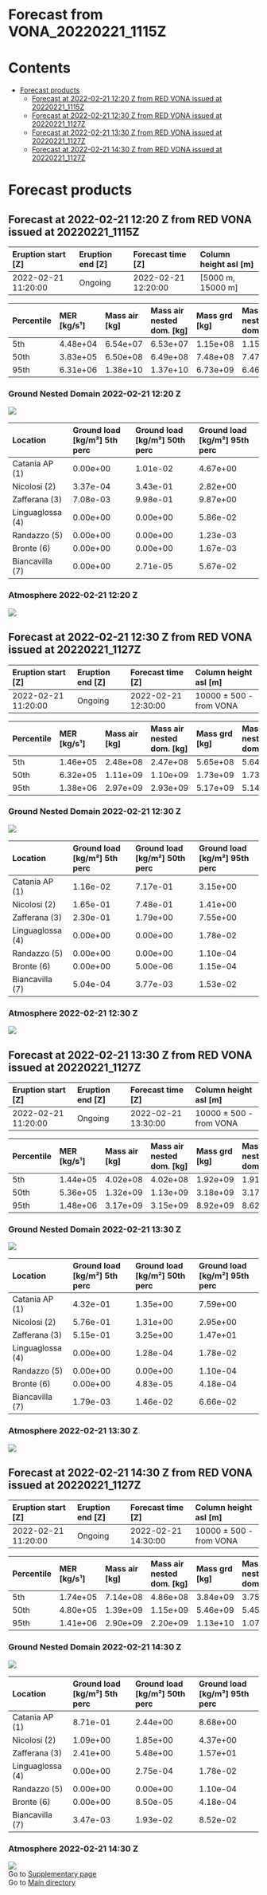 
Forecast from VONA_20220221_1115Z
=================================

Contents
========

* [Forecast products](#forecast-products)
	* [Forecast at 2022-02-21 12:20 Z from RED VONA issued at 20220221_1115Z](#forecast-at-2022-02-21-1220-z-from-red-vona-issued-at-20220221_1115z)
	* [Forecast at 2022-02-21 12:30 Z from RED VONA issued at 20220221_1127Z](#forecast-at-2022-02-21-1230-z-from-red-vona-issued-at-20220221_1127z)
	* [Forecast at 2022-02-21 13:30 Z from RED VONA issued at 20220221_1127Z](#forecast-at-2022-02-21-1330-z-from-red-vona-issued-at-20220221_1127z)
	* [Forecast at 2022-02-21 14:30 Z from RED VONA issued at 20220221_1127Z](#forecast-at-2022-02-21-1430-z-from-red-vona-issued-at-20220221_1127z)

# Forecast products

## Forecast at 2022-02-21 12:20 Z from RED VONA issued at 20220221_1115Z
  

|Eruption start [Z]|Eruption end [Z]|Forecast time [Z]|Column height asl [m]|
| :--- | :--- | :--- | :--- |
|2022-02-21 11:20:00|Ongoing|2022-02-21 12:20:00|[5000 m, 15000 m]|
  
  

|Percentile|MER [kg/s¹]|Mass air [kg]|Mass air nested dom. [kg]|Mass grd [kg]|Mass grd nested dom. [kg]|
| :--- | :--- | :--- | :--- | :--- | :--- |
|5th|4.48e+04|6.54e+07|6.53e+07|1.15e+08|1.15e+08|
|50th|3.83e+05|6.50e+08|6.49e+08|7.48e+08|7.47e+08|
|95th|6.31e+06|1.38e+10|1.37e+10|6.73e+09|6.46e+09|
  

### Ground Nested Domain 2022-02-21 12:20 Z
  
![](./figures/probability_grd_2022_02_21_1220_grid_1_1.png)  
  
  
  
  
  
  

|Location|Ground load [kg/m²] 5th perc|Ground load [kg/m²] 50th perc|Ground load [kg/m²] 95th perc|
| :--- | :--- | :--- | :--- |
|Catania AP (1)|0.00e+00|1.01e-02|4.67e+00|
|Nicolosi (2)|3.37e-04|3.43e-01|2.82e+00|
|Zafferana (3)|7.08e-03|9.98e-01|9.87e+00|
|Linguaglossa (4)|0.00e+00|0.00e+00|5.86e-02|
|Randazzo (5)|0.00e+00|0.00e+00|1.23e-03|
|Bronte (6)|0.00e+00|0.00e+00|1.67e-03|
|Biancavilla (7)|0.00e+00|2.71e-05|5.67e-02|
  

### Atmosphere 2022-02-21 12:20 Z
  
![](./figures/probability_air_2022_02_21_1220_grid_2_conclev_1_1.png)
## Forecast at 2022-02-21 12:30 Z from RED VONA issued at 20220221_1127Z
  

|Eruption start [Z]|Eruption end [Z]|Forecast time [Z]|Column height asl [m]|
| :--- | :--- | :--- | :--- |
|2022-02-21 11:20:00|Ongoing|2022-02-21 12:30:00|10000 ± 500 - from VONA|
  
  

|Percentile|MER [kg/s¹]|Mass air [kg]|Mass air nested dom. [kg]|Mass grd [kg]|Mass grd nested dom. [kg]|
| :--- | :--- | :--- | :--- | :--- | :--- |
|5th|1.46e+05|2.48e+08|2.47e+08|5.65e+08|5.64e+08|
|50th|6.32e+05|1.11e+09|1.10e+09|1.73e+09|1.73e+09|
|95th|1.38e+06|2.97e+09|2.93e+09|5.17e+09|5.14e+09|
  

### Ground Nested Domain 2022-02-21 12:30 Z
  
![](./figures/probability_grd_2022_02_21_1230_grid_1_2.png)  
  
  
  
  
  
  

|Location|Ground load [kg/m²] 5th perc|Ground load [kg/m²] 50th perc|Ground load [kg/m²] 95th perc|
| :--- | :--- | :--- | :--- |
|Catania AP (1)|1.16e-02|7.17e-01|3.15e+00|
|Nicolosi (2)|1.65e-01|7.48e-01|1.41e+00|
|Zafferana (3)|2.30e-01|1.79e+00|7.55e+00|
|Linguaglossa (4)|0.00e+00|0.00e+00|1.78e-02|
|Randazzo (5)|0.00e+00|0.00e+00|1.10e-04|
|Bronte (6)|0.00e+00|5.00e-06|1.15e-04|
|Biancavilla (7)|5.04e-04|3.77e-03|1.53e-02|
  

### Atmosphere 2022-02-21 12:30 Z
  
![](./figures/probability_air_2022_02_21_1230_grid_2_conclev_1_2.png)
## Forecast at 2022-02-21 13:30 Z from RED VONA issued at 20220221_1127Z
  

|Eruption start [Z]|Eruption end [Z]|Forecast time [Z]|Column height asl [m]|
| :--- | :--- | :--- | :--- |
|2022-02-21 11:20:00|Ongoing|2022-02-21 13:30:00|10000 ± 500 - from VONA|
  
  

|Percentile|MER [kg/s¹]|Mass air [kg]|Mass air nested dom. [kg]|Mass grd [kg]|Mass grd nested dom. [kg]|
| :--- | :--- | :--- | :--- | :--- | :--- |
|5th|1.44e+05|4.02e+08|4.02e+08|1.92e+09|1.91e+09|
|50th|5.36e+05|1.32e+09|1.13e+09|3.18e+09|3.17e+09|
|95th|1.48e+06|3.17e+09|3.15e+09|8.92e+09|8.62e+09|
  

### Ground Nested Domain 2022-02-21 13:30 Z
  
![](./figures/probability_grd_2022_02_21_1330_grid_1_3.png)  
  
  
  
  
  
  

|Location|Ground load [kg/m²] 5th perc|Ground load [kg/m²] 50th perc|Ground load [kg/m²] 95th perc|
| :--- | :--- | :--- | :--- |
|Catania AP (1)|4.32e-01|1.35e+00|7.59e+00|
|Nicolosi (2)|5.76e-01|1.31e+00|2.95e+00|
|Zafferana (3)|5.15e-01|3.25e+00|1.47e+01|
|Linguaglossa (4)|0.00e+00|1.28e-04|1.78e-02|
|Randazzo (5)|0.00e+00|0.00e+00|1.10e-04|
|Bronte (6)|0.00e+00|4.83e-05|4.18e-04|
|Biancavilla (7)|1.79e-03|1.46e-02|6.66e-02|
  

### Atmosphere 2022-02-21 13:30 Z
  
![](./figures/probability_air_2022_02_21_1330_grid_2_conclev_1_3.png)
## Forecast at 2022-02-21 14:30 Z from RED VONA issued at 20220221_1127Z
  

|Eruption start [Z]|Eruption end [Z]|Forecast time [Z]|Column height asl [m]|
| :--- | :--- | :--- | :--- |
|2022-02-21 11:20:00|Ongoing|2022-02-21 14:30:00|10000 ± 500 - from VONA|
  
  

|Percentile|MER [kg/s¹]|Mass air [kg]|Mass air nested dom. [kg]|Mass grd [kg]|Mass grd nested dom. [kg]|
| :--- | :--- | :--- | :--- | :--- | :--- |
|5th|1.74e+05|7.14e+08|4.86e+08|3.84e+09|3.75e+09|
|50th|4.80e+05|1.39e+09|1.15e+09|5.46e+09|5.45e+09|
|95th|1.41e+06|2.90e+09|2.20e+09|1.13e+10|1.07e+10|
  

### Ground Nested Domain 2022-02-21 14:30 Z
  
![](./figures/probability_grd_2022_02_21_1430_grid_1_4.png)  
  
  
  
  
  
  

|Location|Ground load [kg/m²] 5th perc|Ground load [kg/m²] 50th perc|Ground load [kg/m²] 95th perc|
| :--- | :--- | :--- | :--- |
|Catania AP (1)|8.71e-01|2.44e+00|8.68e+00|
|Nicolosi (2)|1.09e+00|1.85e+00|4.37e+00|
|Zafferana (3)|2.41e+00|5.48e+00|1.57e+01|
|Linguaglossa (4)|0.00e+00|2.75e-04|1.78e-02|
|Randazzo (5)|0.00e+00|0.00e+00|1.10e-04|
|Bronte (6)|0.00e+00|8.50e-05|4.18e-04|
|Biancavilla (7)|3.47e-03|1.93e-02|8.52e-02|
  

### Atmosphere 2022-02-21 14:30 Z
  
![](./figures/probability_air_2022_02_21_1430_grid_2_conclev_1_4.png)  
Go to [Supplementary page](Supplementary_page.md)  
Go to [Main directory](https://github.com/federicapardini/Real_time_ash_forecast)